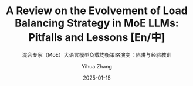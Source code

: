 ---
layout:     post_lang
title:      "A Review on the Evolvement of Load Balancing Strategy in MoE LLMs: Pitfalls and Lessons [En/中]"
subtitle:   "混合专家（MoE）大语言模型负载均衡策略演变：陷阱与经验教训"
date:       2025-01-15
author:     "Yihua Zhang"
header-img: "img/in-post/2025-01-15-moe-load-balancing/bg.jpg"
catalog: true
tags:
   - Mixture of Expert
   - Efficient AI

# Indicate the actual snippet files that contain the content
content_en: "posts/2025-01-15-moe-load-balancing_en.md"
content_zh: "posts/2025-01-15-moe-load-balancing_zh.md"
---